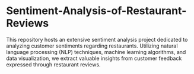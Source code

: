 # Sentiment-Analysis-of-Restaurant-Reviews
This repository hosts an extensive sentiment analysis project dedicated to analyzing customer sentiments regarding restaurants. Utilizing natural language processing (NLP) techniques, machine learning algorithms, and data visualization, we extract valuable insights from customer feedback expressed through restaurant reviews.
